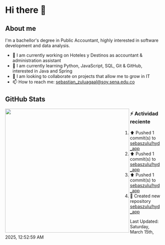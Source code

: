 # Hi there 👋

## About me

I'm a bachellor's degree in Public Accountant, highly interested in software development and data analysis.

- 💼 I am currently working on Hoteles y Destinos as accountant & administration assistant
- 🌱 I am currently learning Python, JavaScript, SQL, Git & GitHub, interested in Java and Spring
- 👯 I am looking to collaborate on projects that allow me to grow in IT
- 📫 How to reach me: <sebastian_zuluagaal@soy.sena.edu.co>

## GitHub Stats

<img align="left" width="400" src="https://github-readme-stats.vercel.app/api?username=SebasZulu&show_icons=true&theme=radical" />


### :zap: Actividad reciente
<!--RECENT_ACTIVITY:start-->
1. ⬆️ Pushed 1 commit(s) to [sebaszulu/hyd_app](https://github.com/sebaszulu/hyd_app)<br>
2. ⬆️ Pushed 1 commit(s) to [sebaszulu/hyd_app](https://github.com/sebaszulu/hyd_app)<br>
3. ⬆️ Pushed 1 commit(s) to [sebaszulu/hyd_app](https://github.com/sebaszulu/hyd_app)<br>
4. 📔 Created new repository [sebaszulu/hyd_app](https://github.com/sebaszulu/hyd_app)<br>
<!--RECENT_ACTIVITY:end-->
<!--RECENT_ACTIVITY:last_update-->
Last Updated: Saturday, March 15th, 2025, 12:52:59 AM
<!--RECENT_ACTIVITY:last_update_end-->
